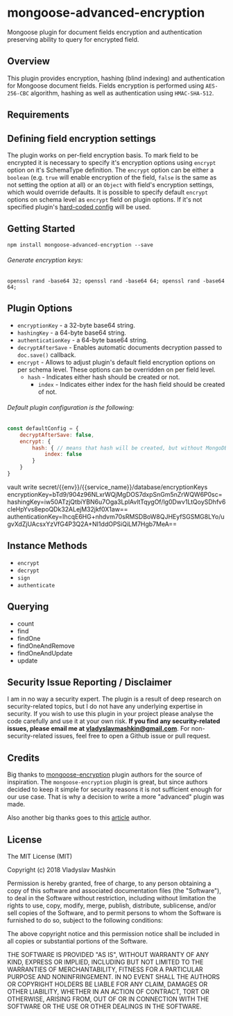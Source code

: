 # mongoose-advanced-encryption

Mongoose plugin for document fields encryption and authentication preserving ability to query for encrypted field.

## Overview

This plugin provides encryption, hashing (blind indexing) and authentication for Mongoose document fields.
Fields encryption is performed using `AES-256-CBC` algorithm, hashing as well as authentication using `HMAC-SHA-512`.

## Requirements



## Defining field encryption settings
The plugin works on per-field encryption basis. To mark field to be encrypted it is necessary to specify it's encryption
options using `encrypt` option on it's SchemaType definition. The `encrypt` option can be either a `boolean` 
(e.g. `true` will enable encryption of the field, `false` is the same as not setting the option at all) or an `Object`
with field's encryption settings, which would override defaults. It is possible to specify default `encrypt` options
on schema level as `encrypt` field on plugin options. 
If it's not specified plugin's [hard-coded config](#default-plugin-configuration-is-the-following) will be used.

## Getting Started

`npm install mongoose-advanced-encryption --save`

###### Generate encryption keys:
`openssl rand -base64 32; openssl rand -base64 64; openssl rand -base64 64;`


## Plugin Options

- `encryptionKey` - a 32-byte base64 string.
- `hashingKey` - a 64-byte base64 string.
- `authenticationKey` - a 64-byte base64 string.
- `decryptAfterSave` - Enables automatic documents decryption passed to `doc.save()` callback.
- `encrypt` - Allows to adjust plugin's default field encryption options on per schema level. 
    These options can be overridden on per field level.  
    - `hash` - Indicates either hash should be created or not.
        - `index` - Indicates either index for the hash field should be created of not.

###### Default plugin configuration is the following:
```js
const defaultConfig = {
    decryptAfterSave: false,
    encrypt: {
        hash: { // means that hash will be created, but without MongoDB index
            index: false
        }
    }
}
```

vault write secret/{{env}}/{{service_name}}/database/encryptionKeys encryptionKey=bTd9/904z96NLxrWQjMgDOS7dxpSnGm5nZrWQW6P0sc= hashingKey=iw50ATzjQtbiYBN6u7Oga3LplAvltTqygOf/lg0Dwv1LtQoySDhfv6cleHpYvs8epoQDk32ALejM32jkf0X1aw== authenticationKey=IhcqE6HG+nhdvm70sRMSDBoW8QJHEyfSGSMG8LYo/ugvXdZjUAcsxYzVfG4P3Q2A+NI1ddOPSiQiLM7Hgb7MeA==

## Instance Methods

- `encrypt`
- `decrypt`
- `sign`
- `authenticate`

## Querying
- count
- find
- findOne
- findOneAndRemove
- findOneAndUpdate
- update

## Security Issue Reporting / Disclaimer

I am in no way a security expert. The plugin is a result of deep research on security-related topics,
but I do not have any underlying expertise in security. If you wish to use this plugin in your project please 
analyse the code carefully and use it at your own risk.
**If you find any security-related issues, please email me at vladyslavmashkin@gmail.com**. 
For non-security-related issues, feel free to open a Github issue or pull request.   

## Credits

Big thanks to [mongoose-encryption](https://github.com/joegoldbeck/mongoose-encryption) plugin authors for the source of inspiration.
The `mongoose-encryption` plugin is great, but since authors decided to keep it simple for security reasons it is not sufficient enough
for our use case. That is why a decision to write a more "advanced" plugin was made.

Also another big thanks goes to this [article](https://www.sitepoint.com/how-to-search-on-securely-encrypted-database-fields/) author.

## License

The MIT License (MIT)

Copyright (c) 2018 Vladyslav Mashkin

Permission is hereby granted, free of charge, to any person obtaining a copy of this software and associated documentation files (the "Software"), to deal in the Software without restriction, including without limitation the rights to use, copy, modify, merge, publish, distribute, sublicense, and/or sell copies of the Software, and to permit persons to whom the Software is furnished to do so, subject to the following conditions:

The above copyright notice and this permission notice shall be included in all copies or substantial portions of the Software.

THE SOFTWARE IS PROVIDED "AS IS", WITHOUT WARRANTY OF ANY KIND, EXPRESS OR IMPLIED, INCLUDING BUT NOT LIMITED TO THE WARRANTIES OF MERCHANTABILITY, FITNESS FOR A PARTICULAR PURPOSE AND NONINFRINGEMENT. IN NO EVENT SHALL THE AUTHORS OR COPYRIGHT HOLDERS BE LIABLE FOR ANY CLAIM, DAMAGES OR OTHER LIABILITY, WHETHER IN AN ACTION OF CONTRACT, TORT OR OTHERWISE, ARISING FROM, OUT OF OR IN CONNECTION WITH THE SOFTWARE OR THE USE OR OTHER DEALINGS IN THE SOFTWARE.